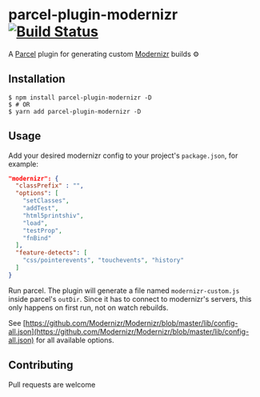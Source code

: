 # parcel-plugin-modernizr [![Build Status](https://travis-ci.com/hirasso/parcel-plugin-modernizr.svg?branch=master)](https://travis-ci.com/hirasso/parcel-plugin-modernizr)
A [Parcel](https://github.com/parcel-bundler/parcel) plugin for generating custom [Modernizr](https://github.com/Modernizr/Modernizr) builds ⚙️

## Installation
```shell
$ npm install parcel-plugin-modernizr -D
$ # OR
$ yarn add parcel-plugin-modernizr -D
```
## Usage
Add your desired modernizr config to your project's `package.json`, for example:

```json
"modernizr": {
  "classPrefix" : "",
  "options": [
    "setClasses",
    "addTest",
    "html5printshiv",
    "load",
    "testProp",
    "fnBind"
  ],
  "feature-detects": [
    "css/pointerevents", "touchevents", "history"
  ]
}
```
Run parcel. The plugin will generate a file named `modernizr-custom.js` inside parcel's `outDir`. Since it has to connect to modernizr's servers, this only happens on first run, not on watch rebuilds.

See [https://github.com/Modernizr/Modernizr/blob/master/lib/config-all.json](https://github.com/Modernizr/Modernizr/blob/master/lib/config-all.json) for all available options.

## Contributing
Pull requests are welcome
